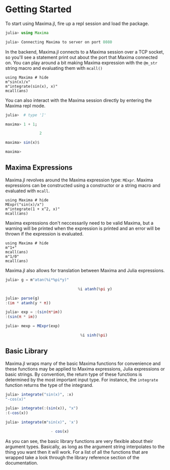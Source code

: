 # Getting Started

To start using Maxima.jl, fire up a repl session and load the package.

```julia
julia> using Maxima

julia> Connecting Maxima to server on port 8080
```

In the backend, Maxima.jl connects to a Maxima session over a TCP socket, so you'll see a statement print out about the port that Maxima connected on. You can play around a bit making Maxima expression with the `@m_str` string macro and evaluating them with `mcall()`

```@repl
using Maxima # hide
m"sin(x)/x"
m"integrate(sin(x), x)"
mcall(ans)
```

You can also interact with the Maxima session directly by entering the Maxima repl mode.

```julia
julia>  # type ']'

maxima> 1 + 1;

               2

maxima> sin(x)$

maxima>
```


## Maxima Expressions

Maxima.jl revolves around the Maxima expression type: `MExpr`. Maxima expressions can be constructed using a constructor or a string macro and evaluated with `mcall`.

```@repl
using Maxima # hide
MExpr("sin(x)/x")
m"integrate(1 + x^2, x)"
mcall(ans)
```

Maxima expressions don't neccessarily need to be valid Maxima, but a warning will be printed when the expression is printed and an error will be thrown if the expression is evaluated.

```@repl
using Maxima # hide
m"1+"
mcall(ans)
m"1/0"
mcall(ans)
```

Maxima.jl also allows for translation between Maxima and Julia expressions.

```julia
julia> g = m"atan(%i*%pi*y)"

                                %i atanh(%pi y)

julia> parse(g)
:(im * atanh(y * π))

julia> exp = :(sin(π*im))
:(sin(π * im))

julia> mexp = MExpr(exp)

                                 %i sinh(%pi)

```

## Basic Library

Maxima.jl wraps many of the basic Maxima functions for convenience and these functions may be applied to Maxima expressions, Julia expressions or basic strings. By convention, the return type of these functions is determined by the most important input type. For instance, the `integrate` function returns the type of the integrand.

```julia
julia> integrate("sin(x)", :x)
"-cos(x)"

julia> integrate(:(sin(x)), "x")
:(-cos(x))

julia> integrate(m"sin(x)", 'x')

					- cos(x)

```
As you can see, the basic library functions are very flexible about their argument types. Basically, as long as the argument string interpolates to the thing you want then it will work. For a list of all the functions that are wrapped take a look through the library reference section of the documentation.
